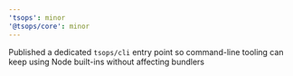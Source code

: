 ```yaml
---
'tsops': minor
'@tsops/core': minor
---
```


Published a dedicated `tsops/cli` entry point so command-line tooling can keep using Node built-ins without affecting bundlers
